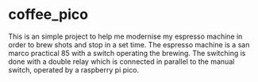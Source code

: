# coffee_pico

This is an simple project to help me modernise my espresso machine in order to brew shots and stop in a set time.
The espresso machine is a san marco practical 85 with a switch operating the brewing.
The switching is done with a double relay which is connected in parallel to the manual switch, operated by a raspberry pi pico.
